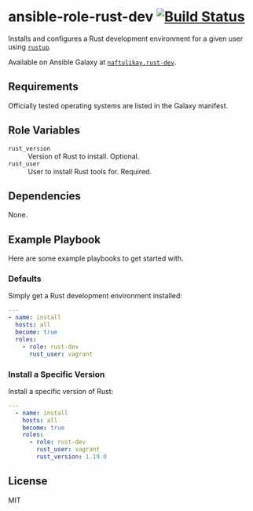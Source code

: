 # ansible-role-rust-dev [![Build Status][img-build-status]][build-status]

Installs and configures a Rust development environment for a given user using [`rustup`][rustup].

Available on Ansible Galaxy at [`naftulikay.rust-dev`][galaxy].

## Requirements

Officially tested operating systems are listed in the Galaxy manifest.

## Role Variables

<dl>
  <dt><code>rust_version</code></dt>
  <dd>Version of Rust to install. Optional.</dd>
  <dt><code>rust_user</code></dt>
  <dd>User to install Rust tools for. Required.</dd>
<dl>

## Dependencies

None.

## Example Playbook

Here are some example playbooks to get started with.

### Defaults

Simply get a Rust development environment installed:

```yaml
---
- name: install
  hosts: all
  become: true
  roles:
    - role: rust-dev
      rust_user: vagrant
```

### Install a Specific Version

Install a specific version of Rust:

```yaml
---
  - name: install
    hosts: all
    become: true
    roles:
      - role: rust-dev
        rust_user: vagrant
        rust_version: 1.19.0
```

## License

MIT

 [build-status]: https://travis-ci.org/naftulikay/ansible-role-rust-dev
 [img-build-status]: https://travis-ci.org/naftulikay/ansible-role-rust-dev.svg?branch=master
 [galaxy]: https://galaxy.ansible.com/naftulikay/rust-dev/
 [rustup]: https://github.com/rust-lang-nursery/rustup.rs
